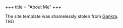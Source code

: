 +++
title = "About Me"
+++

The site template was shamelessly stolen from [Gankra](https://faultlore.com/blah/).  
TBD
